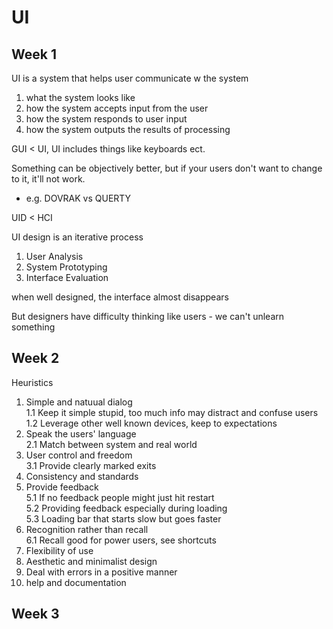 # UI

## Week 1

UI is a system that helps user communicate w the system

1. what the system looks like  
2. how the system accepts input from the user
3. how the system responds to user input
4. how the system outputs the results of processing

GUI < UI, UI includes things like keyboards ect.

Something can be objectively better, but if your users don't want to change to it, it'll not work.

- e.g. DOVRAK vs QUERTY

UID < HCI

UI design is an iterative process

1. User Analysis
2. System Prototyping
3. Interface Evaluation

when well designed, the interface almost disappears

But designers have difficulty thinking like users - we can't unlearn something

## Week 2

Heuristics

1. Simple and natuual dialog  
1.1 Keep it simple stupid, too much info may distract and confuse users  
1.2 Leverage other well known devices, keep to expectations  
2. Speak the users' language  
2.1 Match between system and real world
3. User control and freedom  
3.1 Provide clearly marked exits  
4. Consistency and standards  
5. Provide feedback  
5.1 If no feedback people might just hit restart  
5.2 Providing feedback especially during loading  
5.3 Loading bar that starts slow but goes faster  
6. Recognition rather than recall  
6.1 Recall good for power users, see shortcuts
7. Flexibility of use
8. Aesthetic and minimalist design
9. Deal with errors in a positive manner
10. help and documentation  

## Week 3
